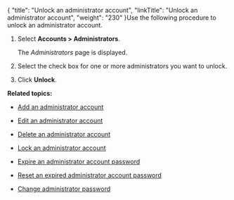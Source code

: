 {
    "title": "Unlock an administrator account",
    "linkTitle": "Unlock an administrator account",
    "weight": "230"
}Use the following procedure to unlock an administrator account.

1.  Select **Accounts > Administrators**.  
    The *Administrators* page is displayed.
2.  Select the check box for one or more administrators you want to unlock.
3.  Click **Unlock**.

**Related topics:**

-   [Add an administrator account](../t_st_add_administrator_account)
-   [Edit an administrator account](../t_st_edit_administrator_account)
-   [Delete an administrator account](../t_st_delete_administrator_account)
-   [Lock an administrator account](../t_st_lock_administrator_account)
-   [Expire an administrator account password](../t_st_expire_administrator_account_password)
-   [Reset an expired administrator account password](../t_st_reset_expired_administrator_account_password)
-   [Change administrator password](../t_st_change_administrator_password)
